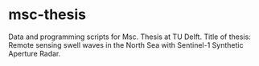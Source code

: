 # msc-thesis
Data and programming scripts for Msc. Thesis at TU Delft. Title of thesis: Remote sensing swell waves in the North Sea with Sentinel-1 Synthetic Aperture Radar.
